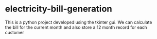 # electricity-bill-generation
This is a python project developed using the tkinter gui. We can calculate the bill for the current month and also store a 12 month record for each customer
